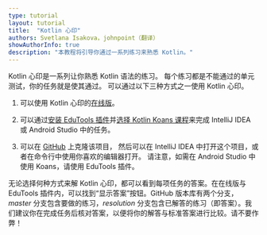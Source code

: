 ```yaml
---
type: tutorial
layout: tutorial
title:  "Kotlin 心印"
authors: Svetlana Isakova，johnpoint（翻译）
showAuthorInfo: true
description: "本教程将引导你通过一系列练习来熟悉 Kotlin。"
---
```

Kotlin 心印是一系列让你熟悉 Kotlin 语法的练习。
每个练习都是不能通过的单元测试，你的任务就是使其通过。
可以通过以下三种方式之一使用 Kotlin 心印。

1. 可以使用 Kotlin 心印的[在线版](https://play.kotlinlang.org/koans)。

2. 可以通过[安装 EduTools 插件](https://www.jetbrains.com/help/education/install-edutools-plugin.html)并[选择 Kotlin Koans 课程](https://www.jetbrains.com/help/education/learner-start-guide.html?section=Kotlin%20Koans)来完成 IntelliJ IDEA 或 Android Studio 中的任务。

3. 可以在 [GitHub](https://github.com/Kotlin/kotlin-koans) 上克隆该项目，
然后可以在 IntelliJ IDEA 中打开这个项目，或者在命令行中使用你喜欢的编辑器打开。
请注意，如需在 Android Studio 中使用 Koans，请使用 EduTools 插件。

无论选择何种方式来解 Kotlin 心印，都可以看到每项任务的答案。在在线版与 EduTools 插件内，可以找到“显示答案”按钮。GitHub 版本库有两个分支，*master* 分支包含要做的练习，*resolution* 分支包含已解答的练习（即答案）。我们建议你在完成任务后核对答案，以便将你的解答与标准答案进行比较。请不要作弊！
